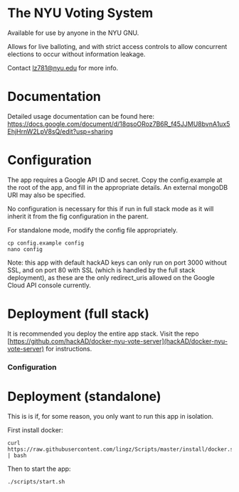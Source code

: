 The NYU Voting System
=====================

Available for use by anyone in the NYU GNU.

Allows for live balloting, and with strict access controls to
allow concurrent elections to occur without information leakage.

Contact lz781@nyu.edu for more info.

Documentation
============

Detailed usage documentation can be found here:
https://docs.google.com/document/d/18qsoORoz7B6R_f45JJMU8bvnA1ux5EhjHrnW2LpV8sQ/edit?usp=sharing

Configuration
=============

The app requires a Google API ID and secret. Copy the config.example
at the root of the app, and fill in the appropriate details. An external
mongoDB URI may also be specified.

No configuration is necessary for this if run in full stack mode as it
will inherit it from the fig configuration in the parent.

For standalone mode, modify the config file appropriately.

```
cp config.example config
nano config
```

Note: this app with default hackAD keys can only run on port 3000
without SSL, and on port 80 with SSL (which is handled by the full
stack deployment), as these are the only redirect_uris allowed on
the Google Cloud API console currently.

Deployment (full stack)
=========

It is recommended you deploy the entire app stack. Visit the repo 
[https://github.com/hackAD/docker-nyu-vote-server](hackAD/docker-nyu-vote-server)
for instructions.

### Configuration


Deployment (standalone)
==========

This is is if, for some reason, you only want to run this app in isolation.


First install docker:
```
curl https://raw.githubusercontent.com/lingz/Scripts/master/install/docker.sh | bash
```

Then to start the app:
```
./scripts/start.sh
```
